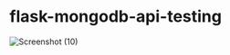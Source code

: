 # flask-mongodb-api-testing
![Screenshot (10)](https://github.com/Tanish1301/flask-mongodb-api-testing/assets/86621944/47d984a2-b105-4434-87c8-90faafe43c38)
